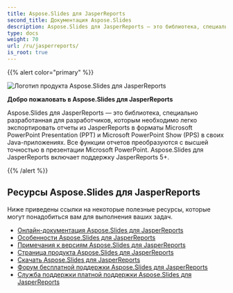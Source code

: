 ```yaml
---
title: Aspose.Slides для JasperReports
second_title: Документация Aspose.Slides
description: Aspose.Slides для JasperReports — это библиотека, специально разработанная для разработчиков, которым необходимо легко экспортировать отчеты из JasperReports в форматы Microsoft PowerPoint Presentation (PPT) и Microsoft PowerPoint Show (PPS) в своих Java-приложениях.
type: docs
weight: 70
url: /ru/jasperreports/
is_root: true
---
```


{{% alert color="primary" %}}

![Логотип продукта Aspose.Slides для JasperReports](home_1.png)

**Добро пожаловать в Aspose.Slides для JasperReports**

Aspose.Slides для JasperReports — это библиотека, специально разработанная для разработчиков, которым необходимо легко экспортировать отчеты из JasperReports в форматы Microsoft PowerPoint Presentation (PPT) и Microsoft PowerPoint Show (PPS) в своих Java-приложениях. Все функции отчетов преобразуются с высшей точностью в презентации Microsoft PowerPoint. Aspose.Slides для JasperReports включает поддержку JasperReports 5+.

{{% /alert %}}

## **Ресурсы Aspose.Slides для JasperReports**

Ниже приведены ссылки на некоторые полезные ресурсы, которые могут понадобиться вам для выполнения ваших задач.

- [Онлайн-документация Aspose.Slides для JasperReports](/slides/ru/jasperreports/)
- [Особенности Aspose.Slides для JasperReports](/slides/ru/jasperreports/features/)
- [Примечания к версиям Aspose.Slides для JasperReports](https://releases.aspose.com/slides/jasperreport/release-notes/)
- [Страница продукта Aspose.Slides для JasperReports](https://products.aspose.com/slides/jasperreports/)
- [Скачать Aspose.Slides для JasperReports](https://releases.aspose.com/slides/jasperreport/)
- [Форум бесплатной поддержки Aspose.Slides для JasperReports](https://forum.aspose.com/c/slides/11)
- [Служба поддержки платной поддержки Aspose.Slides для JasperReports](https://helpdesk.aspose.com/)
